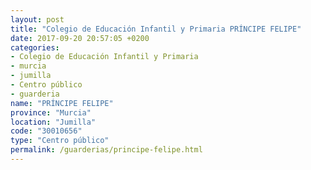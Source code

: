 ```yaml
---
layout: post
title: "Colegio de Educación Infantil y Primaria PRÍNCIPE FELIPE"
date: 2017-09-20 20:57:05 +0200
categories:
- Colegio de Educación Infantil y Primaria
- murcia
- jumilla
- Centro público
- guarderia
name: "PRÍNCIPE FELIPE"
province: "Murcia"
location: "Jumilla"
code: "30010656"
type: "Centro público"
permalink: /guarderias/principe-felipe.html
---
```

